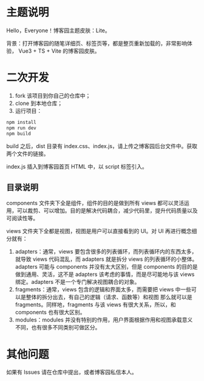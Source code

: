 # 主题说明

Hello，Everyone！博客园主题皮肤：Lite。

背景：打开博客园的随笔详细页、标签页等，都是整页重新加载的，非常影响体验， Vue3 + TS + Vite 的博客园皮肤。

# 二次开发

1. fork 该项目到你自己的仓库中；
2. clone 到本地仓库；
3. 运行项目：

```bash
npm install
npm run dev
npm build
```

build 之后，dist 目录有 index.css、index.js，请上传之博客园后台文件中。获取两个文件的链接。

index.js 插入到博客园首页 HTML 中，以 script 标签引入。

## 目录说明

components 文件夹下全是组件，组件的目的是做到所有 views 都可以灵活运用，可以裁剪、可以增加。目的是解决代码耦合，减少代码里，提升代码质量以及可阅读性等。

views 文件夹下全都是视图，视图是用户可以直接看到的 UI。对 UI 再进行概念细分就有：

1. adapters：通常，views 要包含很多的列表循环，而列表循环内的东西太多，就导致 views 代码混乱，而 adapters 就是拆分 views
   的列表循环的小整体。
   adapters 可能与 components 并没有太大区别，但是 components 的目的是做到通用、灵活，这不是 adapters 该考虑的事情，而是尽可能地与该
   views 绑定。adapters 不是一个专门解决视图耦合的对象。
2. fragments：通常，views 包含的逻辑和界面太多，而需要把 views 中一些可以是整体的拆分出去，有自己的逻辑（请求、函数等）和视图
   那么就可以是 fragments。同样地，fragments 与该 views 有很大关系，所以，和 components 也有很大区别。
3. modules：modules 并没有特别的作用，用户界面根据作用和视图承载意义不同，也有很多不同类别可做区分。

# 其他问题

如果有 Issues 请在仓库中提出，或者博客园私信本人。
